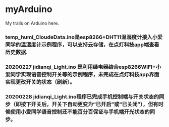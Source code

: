 # myArduino
My trails on Arduino here.
### temp_humi_CloudeData.ino是esp8266+DHT11温湿度计接入小爱同学的温湿度计示例程序，可以支持云存储，在点灯科技app端查看历史数据.
### 20200227 jidianqi_Light.ino 是利用继电器结合esp8266WIFI+小爱同学实现语音控制开关等的示例程序，未完成在点灯科技app界面实现更改开关的状态（刷新）。
### 20200228 jidianqi_Light.ino程序已完成手机控制端与开关状态的同步（即按下开关后，开关下自动更变为“已开启”或“已关闭”），但有时候使用小爱同学语音控制还不能百分百保证与手机端开光状态的同步。
